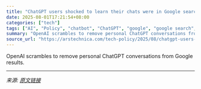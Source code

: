 ```yaml
---
title: "ChatGPT users shocked to learn their chats were in Google search results"
date: 2025-08-01T17:21:54+08:00
categories: ["tech"]
tags: ["AI", "Policy", "chatbot", "ChatGPT", "google", "google search", "online privacy", "openai", "search engines", "search results"]
summary: "OpenAI scrambles to remove personal ChatGPT conversations from Google results."
source_url: "https://arstechnica.com/tech-policy/2025/08/chatgpt-users-shocked-to-learn-their-chats-were-in-google-search-results/"
---
```


OpenAI scrambles to remove personal ChatGPT conversations from Google results.

---

*来源: [原文链接](https://arstechnica.com/tech-policy/2025/08/chatgpt-users-shocked-to-learn-their-chats-were-in-google-search-results/)*
